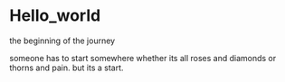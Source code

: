 # Hello_world
the beginning of the journey

someone has to start somewhere whether its all roses and diamonds or thorns and pain.
but its a start.
